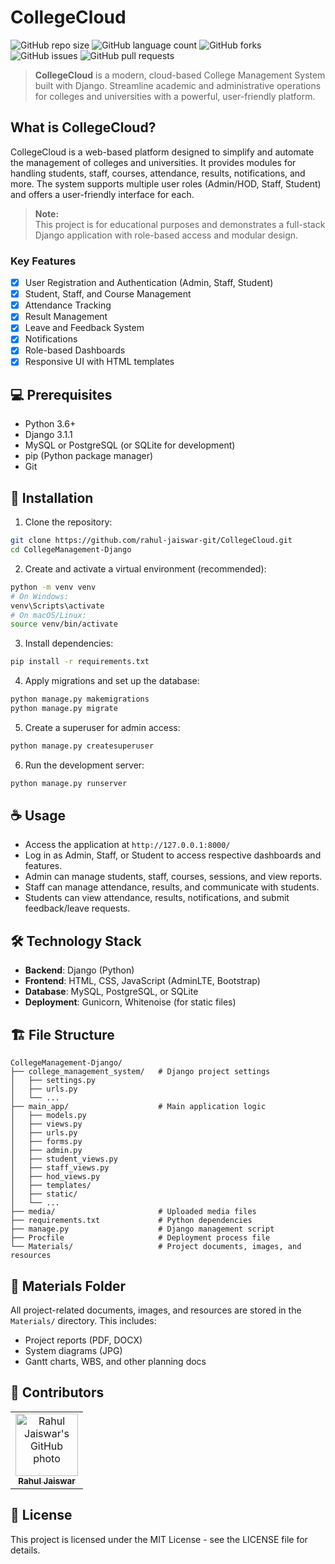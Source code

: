 # CollegeCloud

![GitHub repo size](https://img.shields.io/github/repo-size/rahul-jaiswar-git/CollegeCloud?style=for-the-badge)
![GitHub language count](https://img.shields.io/github/languages/count/rahul-jaiswar-git/CollegeCloud?style=for-the-badge)
![GitHub forks](https://img.shields.io/github/forks/rahul-jaiswar-git/CollegeCloud?style=for-the-badge)
![GitHub issues](https://img.shields.io/github/issues/rahul-jaiswar-git/CollegeCloud?style=for-the-badge)
![GitHub pull requests](https://img.shields.io/github/issues-pr/rahul-jaiswar-git/CollegeCloud?style=for-the-badge)

> **CollegeCloud** is a modern, cloud-based College Management System built with Django. Streamline academic and administrative operations for colleges and universities with a powerful, user-friendly platform.

## What is CollegeCloud?

CollegeCloud is a web-based platform designed to simplify and automate the management of colleges and universities. It provides modules for handling students, staff, courses, attendance, results, notifications, and more. The system supports multiple user roles (Admin/HOD, Staff, Student) and offers a user-friendly interface for each.

> **Note:**  
> This project is for educational purposes and demonstrates a full-stack Django application with role-based access and modular design.

### Key Features

- [x] User Registration and Authentication (Admin, Staff, Student)
- [x] Student, Staff, and Course Management
- [x] Attendance Tracking
- [x] Result Management
- [x] Leave and Feedback System
- [x] Notifications
- [x] Role-based Dashboards
- [x] Responsive UI with HTML templates

## 💻 Prerequisites

- Python 3.6+
- Django 3.1.1
- MySQL or PostgreSQL (or SQLite for development)
- pip (Python package manager)
- Git

## 🚀 Installation

1. Clone the repository:
```bash
git clone https://github.com/rahul-jaiswar-git/CollegeCloud.git
cd CollegeManagement-Django
```

2. Create and activate a virtual environment (recommended):
```bash
python -m venv venv
# On Windows:
venv\Scripts\activate
# On macOS/Linux:
source venv/bin/activate
```

3. Install dependencies:
```bash
pip install -r requirements.txt
```

4. Apply migrations and set up the database:
```bash
python manage.py makemigrations
python manage.py migrate
```

5. Create a superuser for admin access:
```bash
python manage.py createsuperuser
```

6. Run the development server:
```bash
python manage.py runserver
```

## ☕ Usage

- Access the application at `http://127.0.0.1:8000/`
- Log in as Admin, Staff, or Student to access respective dashboards and features.
- Admin can manage students, staff, courses, sessions, and view reports.
- Staff can manage attendance, results, and communicate with students.
- Students can view attendance, results, notifications, and submit feedback/leave requests.

## 🛠️ Technology Stack

- **Backend**: Django (Python)
- **Frontend**: HTML, CSS, JavaScript (AdminLTE, Bootstrap)
- **Database**: MySQL, PostgreSQL, or SQLite
- **Deployment**: Gunicorn, Whitenoise (for static files)

## 🏗️ File Structure

```
CollegeManagement-Django/
├── college_management_system/   # Django project settings
│   ├── settings.py
│   ├── urls.py
│   └── ...
├── main_app/                    # Main application logic
│   ├── models.py
│   ├── views.py
│   ├── urls.py
│   ├── forms.py
│   ├── admin.py
│   ├── student_views.py
│   ├── staff_views.py
│   ├── hod_views.py
│   ├── templates/
│   ├── static/
│   └── ...
├── media/                       # Uploaded media files
├── requirements.txt             # Python dependencies
├── manage.py                    # Django management script
├── Procfile                     # Deployment process file
└── Materials/                   # Project documents, images, and resources
```

## 📂 Materials Folder

All project-related documents, images, and resources are stored in the `Materials/` directory. This includes:
- Project reports (PDF, DOCX)
- System diagrams (JPG)
- Gantt charts, WBS, and other planning docs

## 🤝 Contributors

<table>
  <tr>
    <td align="center">
      <a href="https://github.com/rahul-jaiswar-git" title="Rahul Jaiswar">
        <img src="https://avatars.githubusercontent.com/rahul-jaiswar-git" width="100px;" alt="Rahul Jaiswar's GitHub photo"/><br>
        <sub>
          <b>Rahul Jaiswar</b>
        </sub>
      </a>
    </td>
  </tr>
</table>

## 📝 License

This project is licensed under the MIT License - see the LICENSE file for details. 
